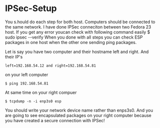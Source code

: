 # IPSec-Setup
You s.hould do each step for both host.
Computers should be connected to the same network.
I have done IPSec conneciton between two Fedora 23 host.
If you get any error youcan check with following command easily
    $ sudo ipsec --verify
When you done with all steps you can check ESP packages in one host when the other one sending ping packages.

Let is say you have two computer and their hostname left and right. And their IP's

    left=192.168.54.12 and right=192.168.54.81
    
  on your left computer  
  
    $ ping 192.168.54.81
At same time on your right compuer

    $ tcpdump -n -i enp3s0 esp
    
 You should write your network device name rather than enps3s0. And you are going to see encapsulated packages on your right computer because you have created a secure connection with IPSec!
    
